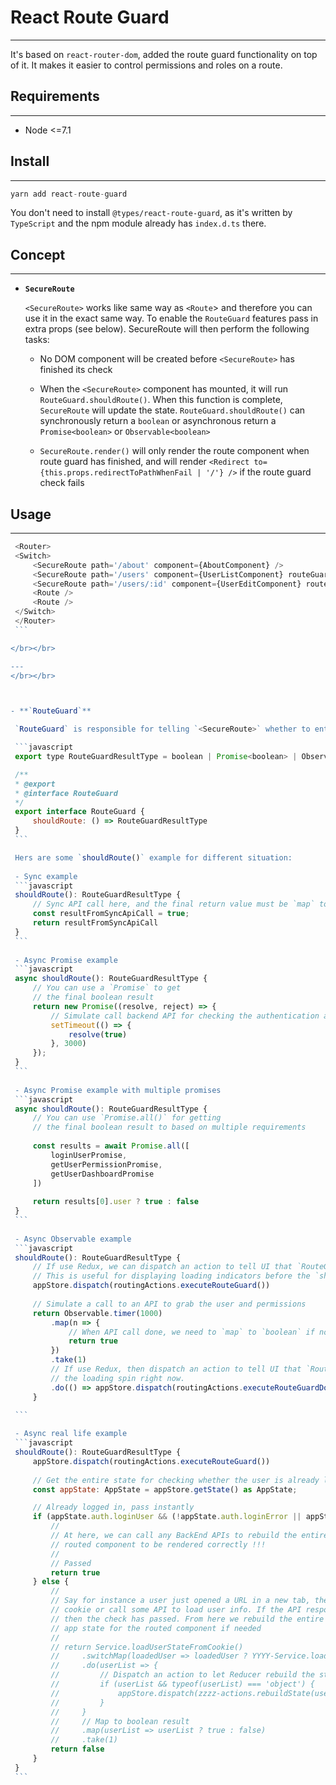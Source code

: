 # React Route Guard
---

It's based on `react-router-dom`, added the route guard functionality on top of it. It makes it easier to control permissions and roles on a route.

## Requirements
---

- Node <=7.1


## Install
---
```javascript
yarn add react-route-guard
```
You don't need to install `@types/react-route-guard`, as it's written by `TypeScript` and the npm module already has `index.d.ts` there.


## Concept
---
- **`SecureRoute`**

    `<SecureRoute>` works like same way as `<Route`> and therefore you can use it in the exact same way. To enable the `RouteGuard` features pass in extra props (see below). SecureRoute will then perform the following tasks:

    - No DOM component will be created before `<SecureRoute>` has finished its check

    - When the `<SecureRoute>` component has mounted, it will run `RouteGuard.shouldRoute()`. When this function is complete, `SecureRoute` will update the state. `RouteGuard.shouldRoute()` can synchronously return a `boolean` or asynchronous return a `Promise<boolean>` or `Observable<boolean>`

    - `SecureRoute.render()` will only render the route component when route guard has finished, and will render `<Redirect to={this.props.redirectToPathWhenFail | '/'} />` if the route guard check fails


## Usage
---

   ```javascript
    <Router>
    <Switch>
        <SecureRoute path='/about' component={AboutComponent} />
        <SecureRoute path='/users' component={UserListComponent} routeGuard={UserRouteGuard} redirectToPathWhenFail='/login' />
        <SecureRoute path='/users/:id' component={UserEditComponent} routeGuard={UserRouteGuard} redirectToPathWhenFail='/login' />
        <Route />
        <Route />
    </Switch>
    </Router>
    ```

 </br></br>

 ---
</br></br>



 - **`RouteGuard`**

    `RouteGuard` is responsible for telling `<SecureRoute>` whether to enter that route or not. `shouldRoute()` is the key to making that happen, this method must return a boolean value in sync mode or return a `Promise<boolean>` or `Observable<boolean>` in async mode. Before the `RouteGuard` finished, no child components will be rendered, which means no real routing will be executed. `RouteGuard` will stop unauthorized users seeing a route altogether.
 
    ```javascript
    export type RouteGuardResultType = boolean | Promise<boolean> | Observable<boolean>

    /**
    * @export
    * @interface RouteGuard
    */
    export interface RouteGuard {
        shouldRoute: () => RouteGuardResultType
    }
    ```

    Hers are some `shouldRoute()` example for different situation:
    
    - Sync example
    ```javascript
    shouldRoute(): RouteGuardResultType {
        // Sync API call here, and the final return value must be `map` to `boolean` if not
        const resultFromSyncApiCall = true;
        return resultFromSyncApiCall
    }
    ```
    
    - Async Promise example
    ```javascript
    async shouldRoute(): RouteGuardResultType {
        // You can use a `Promise` to get
        // the final boolean result 
        return new Promise((resolve, reject) => {
            // Simulate call backend API for checking the authentication and even authorization
            setTimeout(() => {
                resolve(true)
            }, 3000)
        });
    }
    ```
    
    - Async Promise example with multiple promises
    ```javascript
    async shouldRoute(): RouteGuardResultType {
        // You can use `Promise.all()` for getting
        // the final boolean result to based on multiple requirements 
        
        const results = await Promise.all([
            loginUserPromise,
            getUserPermissionPromise,
            getUserDashboardPromise
        ])
        
        return results[0].user ? true : false
    }
    ```
    
    - Async Observable example
    ```javascript
    shouldRoute(): RouteGuardResultType {
        // If use Redux, we can dispatch an action to tell UI that `RouteGuard` is running.
        // This is useful for displaying loading indicators before the `shouldRoute` is complete
        appStore.dispatch(routingActions.executeRouteGuard())
    
        // Simulate a call to an API to grab the user and permissions
        return Observable.timer(1000)
            .map(n => {
                // When API call done, we need to `map` to `boolean` if not
                return true
            })
            .take(1)
            // If use Redux, then dispatch an action to tell UI that `RouteGuard` is done, can hide 
            // the loading spin right now.
            .do(() => appStore.dispatch(routingActions.executeRouteGuardDone()))
        }

    ```
    
    - Async real life example
    ```javascript
    shouldRoute(): RouteGuardResultType {
        appStore.dispatch(routingActions.executeRouteGuard())
        
        // Get the entire state for checking whether the user is already logged in or not
        const appState: AppState = appStore.getState() as AppState;

        // Already logged in, pass instantly
        if (appState.auth.loginUser && (!appState.auth.loginError || appState.auth.loginError === '')) {
            //
            // At here, we can call any BackEnd APIs to rebuild the entire App State which need for the 
            // routed component to be rendered correctly !!!
            //
            // Passed
            return true
        } else {
            //
            // Say for instance a user just opened a URL in a new tab, then we can try to load some 
            // cookie or call some API to load user info. If the API responds successfully, 
            // then the check has passed. From here we rebuild the entire
            // app state for the routed component if needed
            //
            // return Service.loadUserStateFromCookie()
            //     .switchMap(loadedUser => loadedUser ? YYYY-Service.loadUserList() : Observable.of(false))
            //     .do(userList => {
            //         // Dispatch an action to let Reducer rebuild the state synchronize
            //         if (userList && typeof(userList) === 'object') {
            //             appStore.dispatch(zzzz-actions.rebuildState(userList))) 
            //         }
            //     }
            //     // Map to boolean result
            //     .map(userList => userList ? true : false)
            //     .take(1)
            return false
        }
    }
    ```
